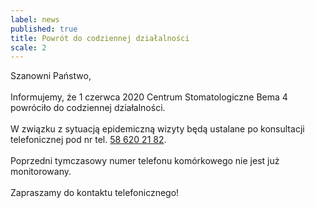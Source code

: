 ```yaml
---
label: news
published: true
title: Powrót do codziennej działalności
scale: 2
---
```


Szanowni Państwo,
<br><br>
Informujemy, że 1 czerwca 2020 Centrum Stomatologiczne Bema 4 powróciło do codziennej działalności.
<br><br>
W związku z sytuacją epidemiczną wizyty będą ustalane po konsultacji telefonicznej pod nr tel.&nbsp;<a href="tel:+48586202182">58&nbsp;620&nbsp;21&nbsp;82</a>.
<br><br>
Poprzedni tymczasowy numer telefonu komórkowego nie jest już monitorowany.
<br><br>
Zapraszamy do kontaktu telefonicznego!
